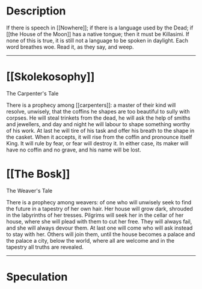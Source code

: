 # Description

If there is speech in [[Nowhere]]; if there is a language used by the Dead; if [[the House of the Moon]] has a native tongue; then it must be Killasimi. If none of this is true, it is still not a language to be spoken in daylight. Each word breathes woe. Read it, as they say, and weep.

---
# [[Skolekosophy]]

The Carpenter's Tale

There is a prophecy among [[carpenters]]: a master of their kind will resolve, unwisely, that the coffins he shapes are too beautiful to sully with corpses. He will steal trinkets from the dead, he will ask the help of smiths and jewellers, and day and night he will labour to shape something worthy of his work. At last he will tire of his task and offer his breath to the shape in the casket. When it accepts, it will rise from the coffin and pronounce itself King. It will rule by fear, or fear will destroy it. In either case, its maker will have no coffin and no grave, and his name will be lost.
# [[The Bosk]]

The Weaver's Tale

There is a prophecy among weavers: of one who will unwisely seek to find the future in a tapestry of her own hair. Her house will grow dark, shrouded in the labyrinths of her tresses. Pilgrims will seek her in the cellar of her house, where she will plead with them to cut her free. They will always fail, and she will always devour them. At last one will come who will ask instead to stay with her. Others will join them, until the house becomes a palace and the palace a city, below the world, where all are welcome and in the tapestry all truths are revealed.

---
# Speculation


